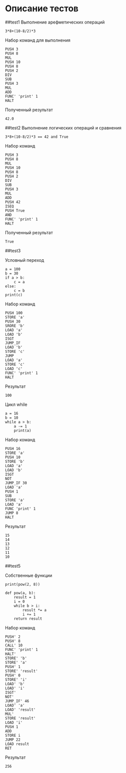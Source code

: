 # Описание тестов


##test1
Выполнение арефметических операций 
    
    3*8+(10-8/2)*3
    
Набор команд для выполнения

    PUSH 3
    PUSH 8
    MUL
    PUSH 10
    PUSH 8
    PUSH 2
    DIV
    SUB
    PUSH 3
    MUL
    ADD
    FUNC' 'print' 1
    HALT
    
Полученный результат 

    42.0
    
    
##test2
Выполнение логических операций и сравнения

    3*8+(10-8/2)*3 == 42 and True
    
Набор команд 

    PUSH 3
    PUSH 8
    MUL
    PUSH 10
    PUSH 8
    PUSH 2
    DIV
    SUB
    PUSH 3
    MUL
    ADD
    PUSH 42
    ISEQ
    PUSH True
    AND
    FUNC' 'print' 1
    HALT
    
Полученный результат

    True
    
    
##test3

Условный переход
        
    a = 100
    b = 30
    if a > b:
        c = a
    else:
        c = b
    print(c)
    
Набор команд

    PUSH 100
    STORE 'a'
    PUSH 30
    SRORE 'b'
    LOAD 'a'
    LOAD 'b'
    ISGT 
    JUMP_IF
    LOAD 'b'
    STORE 'c'
    JUMP
    LOAD 'a'
    STORE 'c'
    LOAD 'c'
    FUNC' 'print' 1
    HALT
    
Результат 

    100
    
Цикл while

    a = 16
    b = 10
    while a > b:
        a -= 1
        print(a)
        
Набор команд

    PUSH 16
    STORE 'a'
    PUSH 10
    STORE 'b'
    LOAD 'a'
    LOAD 'b'
    ISGT
    NOT
    JUMP_IF 30
    LOAD 'a'
    PUSH 1
    SUB
    STORE 'a'
    LOAD 'a'
    FUNC 'print' 1
    JUMP 8
    HALT
    
Результат

    15
    14
    13
    12
    11
    10
    
    
##test5

Собственные функции

    print(pow(2, 8))
    
    def pow(a, b):
        result = 1
        i = 0
        while b > i:
            result *= a
            i += 1
        return result
        
Набор команд

    PUSH' 2
    PUSH' 8
    CALL' 10
    FUNC' 'print' 1
    HALT'
    STORE' 'b'
    STORE' 'a'
    PUSH' 1
    STORE' 'result'
    PUSH' 0
    STORE' 'i'
    LOAD' 'b'
    LOAD' 'i'
    ISGT'
    NOT'
    JUMP_IF' 46
    LOAD' 'a'
    LOAD' 'result'
    MUL'
    STORE 'result'
    LOAD 'i'
    PUSH 1
    ADD
    STORE i
    JUMP 22
    LOAD result
    RET
    
Результат 

    256